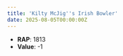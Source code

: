 ```yaml
---
title: 'Kilty McJig''s Irish Bowler'
date: 2025-08-05T00:00:00Z
---
```

- **RAP**: 1813
- **Value**: -1
